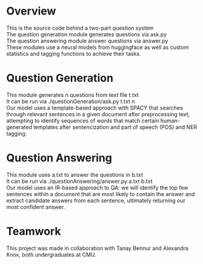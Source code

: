 # Overview
This is the source code behind a two-part question system \
The question generation module generates questions via ask.py \
The question answering module answer questions via answer.py \
These modules use a neural models from huggingface as well as custom statistics and tagging functions to achieve their tasks.

# Question Generation
This module generates n questions from text file t.txt \
It can be run via ./questionGeneration/ask.py t.txt n \
Our model uses a template-based approach with SPACY that searches through relevant sentences in a given document after preprocessing text, attempting to identify sequences of words that match certain human-generated templates after sentencization and part of speech (POS) and NER tagging.

# Question Answering
This module uses a.txt to answer the questions in b.txt \
It can be run via ./questionAnswering/answer.py a.txt b.txt \
Our model uses an IR-based approach to QA: we will identify the top few sentences within a document that are most likely to contain the answer and extract candidate answers from each sentence, ultimately returning our most confident answer.

# Teamwork
This project was made in collaboration with Tanay Bennur and Alexandra Knox, both undergraduates at CMU.
